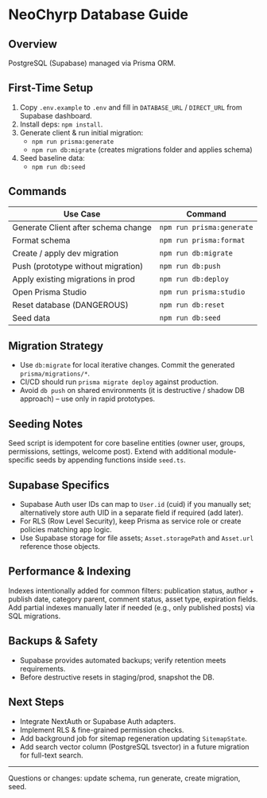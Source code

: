 # NeoChyrp Database Guide

## Overview
PostgreSQL (Supabase) managed via Prisma ORM.

## First-Time Setup
1. Copy `.env.example` to `.env` and fill in `DATABASE_URL` / `DIRECT_URL` from Supabase dashboard.
2. Install deps: `npm install`.
3. Generate client & run initial migration:
   - `npm run prisma:generate`
   - `npm run db:migrate` (creates migrations folder and applies schema)
4. Seed baseline data:
   - `npm run db:seed`

## Commands
| Use Case | Command |
|----------|---------|
| Generate Client after schema change | `npm run prisma:generate` |
| Format schema | `npm run prisma:format` |
| Create / apply dev migration | `npm run db:migrate` |
| Push (prototype without migration) | `npm run db:push` |
| Apply existing migrations in prod | `npm run db:deploy` |
| Open Prisma Studio | `npm run prisma:studio` |
| Reset database (DANGEROUS) | `npm run db:reset` |
| Seed data | `npm run db:seed` |

## Migration Strategy
- Use `db:migrate` for local iterative changes. Commit the generated `prisma/migrations/*`.
- CI/CD should run `prisma migrate deploy` against production.
- Avoid `db push` on shared environments (it is destructive / shadow DB approach) – use only in rapid prototypes.

## Seeding Notes
Seed script is idempotent for core baseline entities (owner user, groups, permissions, settings, welcome post). Extend with additional module-specific seeds by appending functions inside `seed.ts`.

## Supabase Specifics
- Supabase Auth user IDs can map to `User.id` (cuid) if you manually set; alternatively store auth UID in a separate field if required (add later).
- For RLS (Row Level Security), keep Prisma as service role or create policies matching app logic.
- Use Supabase storage for file assets; `Asset.storagePath` and `Asset.url` reference those objects.

## Performance & Indexing
Indexes intentionally added for common filters: publication status, author + publish date, category parent, comment status, asset type, expiration fields. Add partial indexes manually later if needed (e.g., only published posts) via SQL migrations.

## Backups & Safety
- Supabase provides automated backups; verify retention meets requirements.
- Before destructive resets in staging/prod, snapshot the DB.

## Next Steps
- Integrate NextAuth or Supabase Auth adapters.
- Implement RLS & fine-grained permission checks.
- Add background job for sitemap regeneration updating `SitemapState`.
- Add search vector column (PostgreSQL tsvector) in a future migration for full-text search.

---
Questions or changes: update schema, run generate, create migration, seed.
